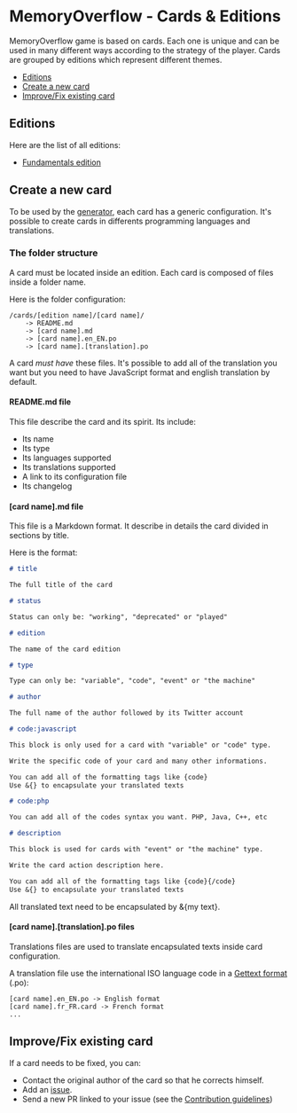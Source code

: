 # MemoryOverflow - Cards & Editions

MemoryOverflow game is based on cards. Each one is unique and can be used in many different ways according to the strategy of the player.
Cards are grouped by editions which represent different themes.

 - [Editions](#editions)
 - [Create a new card](#create)
 - [Improve/Fix existing card](#fix)

## <a name="editions"></a> Editions

Here are the list of all editions:
* [Fundamentals edition](https://github.com/CodeCorico/MemoryOverflow/blob/master/cards/fundamentals/)

## <a name="create"></a> Create a new card

To be used by the [generator](https://github.com/CodeCorico/MemoryOverflow/blob/master/generator/), each card has a generic configuration.
It's possible to create cards in differents programming languages and translations.

### The folder structure

A card must be located inside an edition. Each card is composed of files inside a folder name.

Here is the folder configuration:
```
/cards/[edition name]/[card name]/
    -> README.md
    -> [card name].md
    -> [card name].en_EN.po
    -> [card name].[translation].po
```

A card *must have* these files. It's possible to add all of the translation you want but you need to have JavaScript format and english translation by default.

#### README.md file

This file describe the card and its spirit.
Its include:
* Its name
* Its type
* Its languages supported
* Its translations supported
* A link to its configuration file
* Its changelog

#### [card name].md file

This file is a Markdown format. It describe in details the card divided in sections by title.

Here is the format:
```markdown
# title

The full title of the card

# status

Status can only be: "working", "deprecated" or "played"

# edition

The name of the card edition

# type

Type can only be: "variable", "code", "event" or "the machine"

# author

The full name of the author followed by its Twitter account

# code:javascript

This block is only used for a card with "variable" or "code" type.

Write the specific code of your card and many other informations.

You can add all of the formatting tags like {code}
Use &{} to encapsulate your translated texts

# code:php

You can add all of the codes syntax you want. PHP, Java, C++, etc

# description

This block is used for cards with "event" or "the machine" type.

Write the card action description here.

You can add all of the formatting tags like {code}{/code}
Use &{} to encapsulate your translated texts

```

All translated text need to be encapsulated by &{my text}.

#### [card name].[translation].po files

Translations files are used to translate encapsulated texts inside card configuration.

A translation file use the international ISO language code in a [Gettext format](http://www.gnu.org/software/gettext) (.po):
```
[card name].en_EN.po -> English format
[card name].fr_FR.card -> French format
...
```

## <a name="fix"></a> Improve/Fix existing card

If a card needs to be fixed, you can:
* Contact the original author of the card so that he corrects himself.
* Add an [issue](https://github.com/CodeCorico/MemoryOverflow/issues).
* Send a new PR linked to your issue (see the [Contribution guidelines](https://github.com/CodeCorico/MemoryOverflow/blob/master/CONTRIBUTING.md))